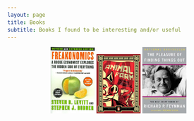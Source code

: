 ```yaml
---
layout: page
title: Books
subtitle: Books I found to be interesting and/or useful
---
```


<p align="center">
  <img src="cover_book/freakonomics.jpg" width="100" />
  <img src="cover_book/animal_farm.jpg" width="100" />
  <img src="cover_book/the_pleasure_of_finding_things_out.jpg" width="100" />
</p>


